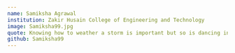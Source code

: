 ```yaml
---
name: Samiksha Agrawal
institution: Zakir Husain College of Engineering and Technology
image: Samiksha99.jpg 
quote: Knowing how to weather a storm is important but so is dancing in the rain
github: Samiksha99
---
```


